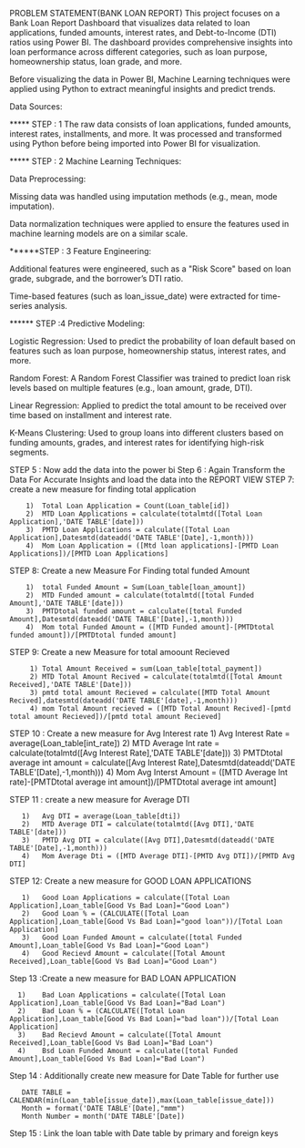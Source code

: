 PROBLEM STATEMENT(BANK LOAN REPORT)
This project focuses on a Bank Loan Report Dashboard that visualizes data related to loan applications, funded amounts, interest rates, and Debt-to-Income (DTI) ratios using Power BI. The dashboard provides comprehensive insights into loan performance across different categories, such as loan purpose, homeownership status, loan grade, and more.

Before visualizing the data in Power BI, Machine Learning techniques were applied using Python to extract meaningful insights and predict trends.


Data Sources:

***** STEP : 1  The raw data consists of loan applications, funded amounts, interest rates, installments, and more. It was processed and transformed using Python before being imported into Power BI for visualization.

***** STEP : 2  Machine Learning Techniques:

Data Preprocessing:

Missing data was handled using imputation methods (e.g., mean, mode imputation).

Data normalization techniques were applied to ensure the features used in machine learning models are on a similar scale.

******STEP : 3   Feature Engineering:

Additional features were engineered, such as a "Risk Score" based on loan grade, subgrade, and the borrower’s DTI ratio.

Time-based features (such as loan_issue_date) were extracted for time-series analysis.

****** STEP :4  Predictive Modeling:

Logistic Regression: Used to predict the probability of loan default based on features such as loan purpose, homeownership status, interest rates, and more.

Random Forest: A Random Forest Classifier was trained to predict loan risk levels based on multiple features (e.g., loan amount, grade, DTI).

Linear Regression: Applied to predict the total amount to be received over time based on installment and interest rate.

K-Means Clustering: Used to group loans into different clusters based on funding amounts, grades, and interest rates for identifying high-risk segments.

STEP 5 : Now add the data into the power bi
Step 6 : Again Transform the Data For Accurate Insights and load the data into the REPORT VIEW
STEP 7: create a new measure for finding total application

        1)	Total Loan Application = Count(Loan_table[id])
        2)	MTD Loan Applications = calculate(totalmtd([Total Loan Application],'DATE TABLE'[date]))
        3)	PMTD Loan Applications = calculate([Total Loan Application],Datesmtd(dateadd('DATE TABLE'[Date],-1,month)))
        4)	Mom Loan Application = ([Mtd loan applications]-[PMTD Loan Applications])/[PMTD Loan Applications]  
        
 STEP 8: Create a new Measure For Finding total funded Amount

        1)	total Funded Amount = Sum(Loan_table[loan_amount])
        2)	MTD Funded amount = calculate(totalmtd([total Funded Amount],'DATE TABLE'[date]))
        3)	PMTDtotal funded amount = calculate([total Funded Amount],Datesmtd(dateadd('DATE TABLE'[Date],-1,month)))
        4)	Mom total Funded Amount = ([MTD Funded amount]-[PMTDtotal funded amount])/[PMTDtotal funded amount]

  STEP 9: Create a new Measure for total amoount Recieved

         1)	Total Amount Received = sum(Loan_table[total_payment])
         2)	MTD Total Amount Recived = calculate(totalmtd([Total Amount Received],'DATE TABLE'[Date]))
         3)	pmtd total amount Recieved = calculate([MTD Total Amount Recived],datesmtd(dateadd('DATE TABLE'[date],-1,month)))
         4)	mom Total Amount recieved = ([MTD Total Amount Recived]-[pmtd total amount Recieved])/[pmtd total amount Recieved]

  STEP 10 : Create a new measure for Avg Interest rate
       1)	Avg Interest Rate = average(Loan_table[int_rate])
       2)	MTD Average Int rate = calculate(totalmtd([Avg Interest Rate],'DATE TABLE'[date]))
       3)	PMTDtotal average int amount = calculate([Avg Interest Rate],Datesmtd(dateadd('DATE TABLE'[Date],-1,month)))
       4)	Mom Avg Interst Amount = ([MTD Average Int rate]-[PMTDtotal average int amount])/[PMTDtotal average int amount]

   STEP 11 : create a new measure for  Average DTI

       1)	Avg DTI = average(Loan_table[dti])
       2)	MTD Average DTI = calculate(totalmtd([Avg DTI],'DATE TABLE'[date]))
       3)	PMTD Avg DTI = calculate([Avg DTI],Datesmtd(dateadd('DATE TABLE'[Date],-1,month)))
       4)	Mom Average Dti = ([MTD Average DTI]-[PMTD Avg DTI])/[PMTD Avg DTI]

  STEP 12:  Create a new measure for GOOD LOAN APPLICATIONS

  
       1)	Good Loan Applications = calculate([Total Loan Application],Loan_table[Good Vs Bad Loan]="Good Loan")
       2)	Good Loan % = (CALCULATE([Total Loan Application],Loan_table[Good Vs Bad Loan]="good loan"))/[Total Loan Application]
       3)	Good Loan Funded Amount = calculate([total Funded Amount],Loan_table[Good Vs Bad Loan]="Good Loan")
       4)	Good Recievd Amount = calculate([Total Amount Received],Loan_table[Good Vs Bad Loan]="Good Loan")

 Step 13 :Create a new measure for  BAD LOAN APPLICATION

 
      1)	Bad Loan Applications = calculate([Total Loan Application],Loan_table[Good Vs Bad Loan]="Bad Loan")
      2)	Bad Loan % = (CALCULATE([Total Loan Application],Loan_table[Good Vs Bad Loan]="bad loan"))/[Total Loan Application]
      3)	Bad Recievd Amount = calculate([Total Amount Received],Loan_table[Good Vs Bad Loan]="Bad Loan")
      4)	Bsd Loan Funded Amount = calculate([total Funded Amount],Loan_table[Good Vs Bad Loan]="Bad Loan")


Step 14 : Additionally create new measure for Date Table for further use

       DATE TABLE = CALENDAR(min(Loan_table[issue_date]),max(Loan_table[issue_date]))
       Month = format('DATE TABLE'[Date],"mmm")
       Month Number = month('DATE TABLE'[Date])


Step 15 : Link the loan table with Date table by primary and foreign keys




















  
 

        
     



  

